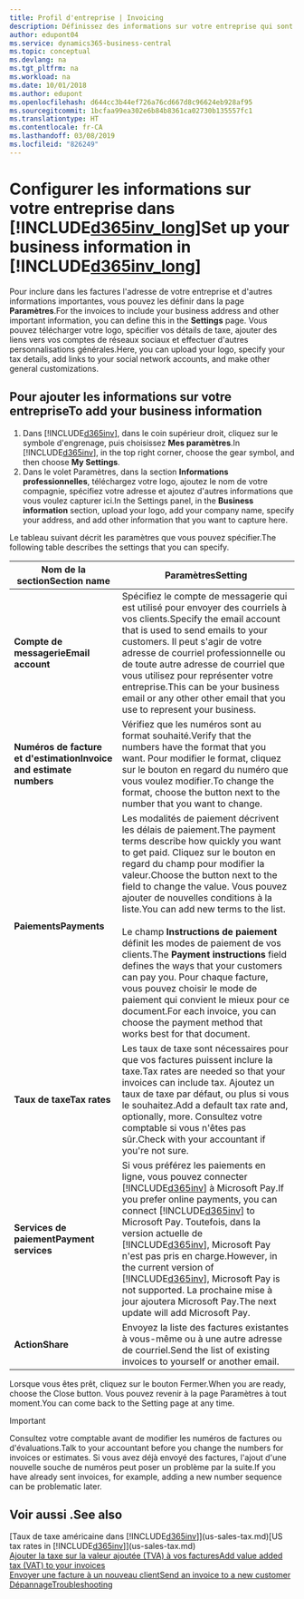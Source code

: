 ```yaml
---
title: Profil d'entreprise | Invoicing
description: Définissez des informations sur votre entreprise qui sont incluses dans vos factures, comme votre logo et l'adresse de votre compagnie.
author: edupont04
ms.service: dynamics365-business-central
ms.topic: conceptual
ms.devlang: na
ms.tgt_pltfrm: na
ms.workload: na
ms.date: 10/01/2018
ms.author: edupont
ms.openlocfilehash: d644cc3b44ef726a76cd667d8c96624eb928af95
ms.sourcegitcommit: 1bcfaa99ea302e6b84b8361ca02730b135557fc1
ms.translationtype: HT
ms.contentlocale: fr-CA
ms.lasthandoff: 03/08/2019
ms.locfileid: "826249"
---
```

# <a name="set-up-your-business-information-in-included365invlongincludesd365invlongmd"></a><span data-ttu-id="4a264-103">Configurer les informations sur votre entreprise dans [!INCLUDE[d365inv_long](includes/d365inv_long.md)]</span><span class="sxs-lookup"><span data-stu-id="4a264-103">Set up your business information in [!INCLUDE[d365inv_long](includes/d365inv_long.md)]</span></span>

<span data-ttu-id="4a264-104">Pour inclure dans les factures l'adresse de votre entreprise et d'autres informations importantes, vous pouvez les définir dans la page **Paramètres**.</span><span class="sxs-lookup"><span data-stu-id="4a264-104">For the invoices to include your business address and other important information, you can define this in the **Settings** page.</span></span> <span data-ttu-id="4a264-105">Vous pouvez télécharger votre logo, spécifier vos détails de taxe, ajouter des liens vers vos comptes de réseaux sociaux et effectuer d'autres personnalisations générales.</span><span class="sxs-lookup"><span data-stu-id="4a264-105">Here, you can upload your logo, specify your tax details, add links to your social network accounts, and make other general customizations.</span></span>  

## <a name="to-add-your-business-information"></a><span data-ttu-id="4a264-106">Pour ajouter les informations sur votre entreprise</span><span class="sxs-lookup"><span data-stu-id="4a264-106">To add your business information</span></span>

1. <span data-ttu-id="4a264-107">Dans [!INCLUDE[d365inv](includes/d365inv.md)], dans le coin supérieur droit, cliquez sur le symbole d'engrenage, puis choisissez **Mes paramètres**.</span><span class="sxs-lookup"><span data-stu-id="4a264-107">In [!INCLUDE[d365inv](includes/d365inv.md)], in the top right corner, choose the gear symbol, and then choose **My Settings**.</span></span>  
2. <span data-ttu-id="4a264-108">Dans le volet Paramètres, dans la section **Informations professionnelles**, téléchargez votre logo, ajoutez le nom de votre compagnie, spécifiez votre adresse et ajoutez d'autres informations que vous voulez capturer ici.</span><span class="sxs-lookup"><span data-stu-id="4a264-108">In the Settings panel, in the **Business information** section, upload your logo, add your company name, specify your address, and add other information that you want to capture here.</span></span>  

<span data-ttu-id="4a264-109">Le tableau suivant décrit les paramètres que vous pouvez spécifier.</span><span class="sxs-lookup"><span data-stu-id="4a264-109">The following table describes the settings that you can specify.</span></span>  


|<span data-ttu-id="4a264-110">Nom de la section</span><span class="sxs-lookup"><span data-stu-id="4a264-110">Section name</span></span>  |<span data-ttu-id="4a264-111">Paramètres</span><span class="sxs-lookup"><span data-stu-id="4a264-111">Setting</span></span>  |
|--------------|---------|
|<span data-ttu-id="4a264-112">**Compte de messagerie**</span><span class="sxs-lookup"><span data-stu-id="4a264-112">**Email account**</span></span>|<span data-ttu-id="4a264-113">Spécifiez le compte de messagerie qui est utilisé pour envoyer des courriels à vos clients.</span><span class="sxs-lookup"><span data-stu-id="4a264-113">Specify the email account that is used to send emails to your customers.</span></span> <span data-ttu-id="4a264-114">Il peut s'agir de votre adresse de courriel professionnelle ou de toute autre adresse de courriel que vous utilisez pour représenter votre entreprise.</span><span class="sxs-lookup"><span data-stu-id="4a264-114">This can be your business email or any other other email that you use to represent your business.</span></span>|
|<span data-ttu-id="4a264-115">**Numéros de facture et d'estimation**</span><span class="sxs-lookup"><span data-stu-id="4a264-115">**Invoice and estimate numbers**</span></span>|<span data-ttu-id="4a264-116">Vérifiez que les numéros sont au format souhaité.</span><span class="sxs-lookup"><span data-stu-id="4a264-116">Verify that the numbers have the format that you want.</span></span> <span data-ttu-id="4a264-117">Pour modifier le format, cliquez sur le bouton en regard du numéro que vous voulez modifier.</span><span class="sxs-lookup"><span data-stu-id="4a264-117">To change the format, choose the button next to the number that you want to change.</span></span>|
|<span data-ttu-id="4a264-118">**Paiements**</span><span class="sxs-lookup"><span data-stu-id="4a264-118">**Payments**</span></span>|<span data-ttu-id="4a264-119">Les modalités de paiement décrivent les délais de paiement.</span><span class="sxs-lookup"><span data-stu-id="4a264-119">The payment terms describe how quickly you want to get paid.</span></span> <span data-ttu-id="4a264-120">Cliquez sur le bouton en regard du champ pour modifier la valeur.</span><span class="sxs-lookup"><span data-stu-id="4a264-120">Choose the button next to the field to change the value.</span></span> <span data-ttu-id="4a264-121">Vous pouvez ajouter de nouvelles conditions à la liste.</span><span class="sxs-lookup"><span data-stu-id="4a264-121">You can add new terms to the list.</span></span> </br> </br> <span data-ttu-id="4a264-122">Le champ **Instructions de paiement** définit les modes de paiement de vos clients.</span><span class="sxs-lookup"><span data-stu-id="4a264-122">The **Payment instructions** field defines the ways that your customers can pay you.</span></span> <span data-ttu-id="4a264-123">Pour chaque facture, vous pouvez choisir le mode de paiement qui convient le mieux pour ce document.</span><span class="sxs-lookup"><span data-stu-id="4a264-123">For each invoice, you can choose the payment method that works best for that document.</span></span>|
|<span data-ttu-id="4a264-124">**Taux de taxe**</span><span class="sxs-lookup"><span data-stu-id="4a264-124">**Tax rates**</span></span>|<span data-ttu-id="4a264-125">Les taux de taxe sont nécessaires pour que vos factures puissent inclure la taxe.</span><span class="sxs-lookup"><span data-stu-id="4a264-125">Tax rates are needed so that your invoices can include tax.</span></span> <span data-ttu-id="4a264-126">Ajoutez un taux de taxe par défaut, ou plus si vous le souhaitez.</span><span class="sxs-lookup"><span data-stu-id="4a264-126">Add a default tax rate and, optionally, more.</span></span> <span data-ttu-id="4a264-127">Consultez votre comptable si vous n'êtes pas sûr.</span><span class="sxs-lookup"><span data-stu-id="4a264-127">Check with your accountant if you're not sure.</span></span>|
|<span data-ttu-id="4a264-128">**Services de paiement**</span><span class="sxs-lookup"><span data-stu-id="4a264-128">**Payment services**</span></span>|<span data-ttu-id="4a264-129">Si vous préférez les paiements en ligne, vous pouvez connecter [!INCLUDE[d365inv](includes/d365inv.md)] à Microsoft Pay.</span><span class="sxs-lookup"><span data-stu-id="4a264-129">If you prefer online payments, you can connect [!INCLUDE[d365inv](includes/d365inv.md)] to Microsoft Pay.</span></span> <span data-ttu-id="4a264-130">Toutefois, dans la version actuelle de [!INCLUDE[d365inv](includes/d365inv.md)], Microsoft Pay n'est pas pris en charge.</span><span class="sxs-lookup"><span data-stu-id="4a264-130">However, in the current version of [!INCLUDE[d365inv](includes/d365inv.md)], Microsoft Pay is not supported.</span></span> <span data-ttu-id="4a264-131">La prochaine mise à jour ajoutera Microsoft Pay.</span><span class="sxs-lookup"><span data-stu-id="4a264-131">The next update will add Microsoft Pay.</span></span>|
|<span data-ttu-id="4a264-132">**Action**</span><span class="sxs-lookup"><span data-stu-id="4a264-132">**Share**</span></span>|<span data-ttu-id="4a264-133">Envoyez la liste des factures existantes à vous-même ou à une autre adresse de courriel.</span><span class="sxs-lookup"><span data-stu-id="4a264-133">Send the list of existing invoices to yourself or another email.</span></span>|

<span data-ttu-id="4a264-134">Lorsque vous êtes prêt, cliquez sur le bouton Fermer.</span><span class="sxs-lookup"><span data-stu-id="4a264-134">When you are ready, choose the Close button.</span></span> <span data-ttu-id="4a264-135">Vous pouvez revenir à la page Paramètres à tout moment.</span><span class="sxs-lookup"><span data-stu-id="4a264-135">You can come back to the Setting page at any time.</span></span>  

> [!IMPORTANT]  
> <span data-ttu-id="4a264-136">Consultez votre comptable avant de modifier les numéros de factures ou d'évaluations.</span><span class="sxs-lookup"><span data-stu-id="4a264-136">Talk to your accountant before you change the numbers for invoices or estimates.</span></span> <span data-ttu-id="4a264-137">Si vous avez déjà envoyé des factures, l'ajout d'une nouvelle souche de numéros peut poser un problème par la suite.</span><span class="sxs-lookup"><span data-stu-id="4a264-137">If you have already sent invoices, for example, adding a new number sequence can be problematic later.</span></span>  

## <a name="see-also"></a><span data-ttu-id="4a264-138">Voir aussi .</span><span class="sxs-lookup"><span data-stu-id="4a264-138">See also</span></span>
<span data-ttu-id="4a264-139">[Taux de taxe américaine dans [!INCLUDE[d365inv](includes/d365inv.md)]](us-sales-tax.md)</span><span class="sxs-lookup"><span data-stu-id="4a264-139">[US tax rates in [!INCLUDE[d365inv](includes/d365inv.md)]](us-sales-tax.md)</span></span>  
[<span data-ttu-id="4a264-140">Ajouter la taxe sur la valeur ajoutée (TVA) à vos factures</span><span class="sxs-lookup"><span data-stu-id="4a264-140">Add value added tax (VAT) to your invoices</span></span>](add-vat.md)  
[<span data-ttu-id="4a264-141">Envoyer une facture à un nouveau client</span><span class="sxs-lookup"><span data-stu-id="4a264-141">Send an invoice to a new customer</span></span>](send-invoice.md)  
[<span data-ttu-id="4a264-142">Dépannage</span><span class="sxs-lookup"><span data-stu-id="4a264-142">Troubleshooting</span></span>](about-troubleshooting.md)  
